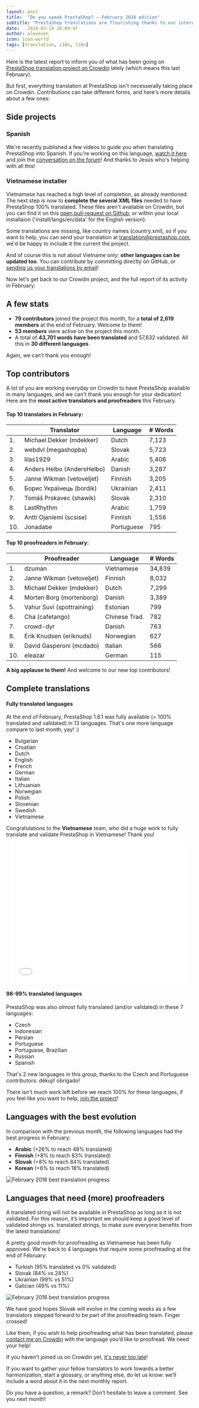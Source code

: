 ```yaml
---
layout: post
title:  "Do you speak PrestaShop? – February 2016 edition"
subtitle: "PrestaShop translations are flourishing thanks to our international community <3"
date:   2016-03-14 16:09:47
author: alexeven
icon: icon-world
tags: [translation, i18n, l10n]
---
```



Here is the latest report to inform you of what has been going on [PrestaShop translation project on Crowdin](https://crowdin.com/project/prestashop-official) lately (which means this last February).

But first, everything translation at PrestaShop isn't necesserally taking place on Crowdin. Contributions can take different forms, and here's more details about a few ones:

## Side projects

### Spanish
We're recently published a few videos to guide you when translating PrestaShop into Spanish. If you're working on this language, [watch it here](http://build.prestashop.com/howtos/translation/how-to-help-translating-PrestaShop-into-Spanish/) and join the [conversation on the forum](https://www.prestashop.com/forums/topic/486362-hilo-oficial-traducci%C3%B3n-del-software-diccionario-de-t%C3%A9rminos-gu%C3%ADa-de-estilos-y-sugerencias/)!
And thanks to Jesús who's helping with all this!

### Vietnamese installer
Vietnamese has reached a high level of completion, as already mentioned. The next step is now to **complete the several XML files** needed to have PrestaShop 100% translated. These files aren't available on Crowdin, but you can find it on this [open pull-request on Github](https://github.com/PrestaShop/PrestaShop/pull/5150), or within your local installaion ('install/langs/en/data' for the English version).

Some translations are missing, like country names (country.xml), so if you want to help, you can send your translation at <a href="mailto:translation@prestashop.com">translation@prestashop.com</a>, we'd be happy to include it the current the project.

And of course this is not about Vietname only: **other languages can be updated too**. You can contribute by committing directly on GitHub, or <a href="mailto:translation@prestashop.com">sending us your translations by email</a>!

Now let's get back to our Crowdin project, and the full report of its activity in February:

## A few stats
* **79 contributors** joined the project this month, for a **total of 2,619 members** at the end of February. Welcome to them!
* **53 members** were active on the project this month.
* A total of **43,701 words have been translated** and 57,632 validated. All this in **30 different languages**.

Again, we can’t thank you enough!

## Top contributors

A lot of you are working everyday on Crowdin to have PrestaShop available in many languages, and we can't thank you enough for your dedication! Here are the **most active translators and proofreaders** this February.

#### Top 10 translators in February:

| |Translator | Language | # Words
|-|---------- | -------- | ----------------
 1. | Michael Dekker (mdekker) | Dutch  | 7,123
 2. | webdvl (megashopba) | Slovak | 5,723
 3. | lilas1929 | Arabic | 5,406
 4. | Anders Helbo (AndersHelbo) | Danish   | 3,287
 5. | Janne Wikman (vetoveljet) | Finnish | 3,205
 6. | Борис Українець (bordik) | Ukrainian | 2,411
 7. | Tomáš Prskavec (shawik) | Slovak | 2,310
 8. | LastRhythm | Arabic | 1,759
 9. | Antti Ojaniemi (scsise) | Finnish | 1,556
10. | Jonadabe | Portuguese | 795


#### Top 10 proofreaders in February:

| | Proofreader | Language | # Words
|-| ---------- | -------- | ----------------
 1. | dzuman | Vietnamese | 34,839
 2. | Janne Wikman (vetoveljet) | Finnish | 8,032
 3. | Michael Dekker (mdekker) | Dutch | 7,299
 4. | Morten Borg (mortenborg) | Danish | 3,389
 5. | Vahur Suvi (spottraining) | Estonian | 799
 6. | Cha (cafetango) | Chinese Trad. | 782
 7. | crowd-dyr | Danish | 763
 8. | Erik Knudsen (eriknuds) | Norwegian | 627
 9. | David Gasperoni (mcdado) | Italian | 566
10. | eleazar | German | 115

**A big applause to them!** And welcome to our new top contributors!


## Complete translations

#### Fully translated languages

At the end of February, PrestaShop 1.6.1 was fully available (= 100% translated and validated) in 13 languages. That's one more language compare to last month, yay! :)

* Bulgarian
* Croatian
* Dutch
* English
* French
* German
* Italian
* Lithuanian
* Norwegian
* Polish
* Slovenian
* Swedish
* Vietnamese

Congratulations to the **Vietnamese** team, who did a huge work to fully translate and validate PrestaShop in Vietnamese! Thank you!

<div style="text-align: center"><iframe src="//giphy.com/embed/tIeCLkB8geYtW" width="480" height="378" frameBorder="0" class="giphy-embed" align='center' allowFullScreen></iframe></div>


#### 98-99% translated languages

PrestaShop was also *almost* fully translated (and/or validated) in these 7 languages:

* Czech
* Indonesian
* Persian
* Portuguese
* Portuguese, Brazilian
* Russian
* Spanish

That's 2 new languages in this group, thanks to the Czech and Portuguese contributors: děkuji! obrigado!

There isn't much work left before we reach 100% for these languages, if you feel like you want to help, [join the project](https://crowdin.com/project/prestashop-official)!

## Languages with the best evolution

In comparison with the previous month, the following languages had the best progress in February:

* **Arabic** (+26% to reach 48% translated)
* **Finnish** (+8% to reach 83% translated)
* **Slovak** (+8% to reach 84% translated)
* **Korean** (+6% to reach 18% translated)

![February 2016 best translation progress](/assets/images/2016/03/Build_Crowdin_progress_feb16.png)


## Languages that need (more) proofreaders

A translated string will not be available in PrestaShop as long as it is not validated. For this reason, it’s important we should keep a good level of validated strings vs. translated strings, to make sure everyone benefits from the latest translations!

A pretty good month for proofreading as Vietnamese has been fully approved. We're back to 4 languages that require some proofreading at the end of February:

* Turkish (95% translated vs 0% validated)
* Slovak (84% vs 24%)
* Ukrainian (99% vs 51%)
* Galician (49% vs 11%)


![February 2016 best translation progress](/assets/images/2016/03/Build_Crowdin_proofreading_feb16.png)

We have good hopes Slovak will evolve in the coming weeks as a few translators stepped forward to be part of the proofreading team. Finger crossed!

Like them, if you wish to help proofreading what has been translated, please [contact me on Crowdin](https://crowdin.com/profile/alex-even) with the language you’d like to proofread. We need your help!




If you haven’t joined us on Crowdin yet, [it's never too late](https://crowdin.com/project/prestashop-official)!

If you want to gather your fellow translators to work towards a better harmonization, start a glossary, or anything else, do let us know: we’ll include a word about it in the next monthly report.

Do you have a question, a remark? Don’t hesitate to leave a comment. See you next month!
